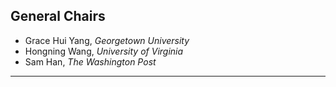 ## General Chairs
- Grace Hui Yang, _Georgetown University_
- Hongning Wang, _University of Virginia_
- Sam Han, _The Washington Post_

---

